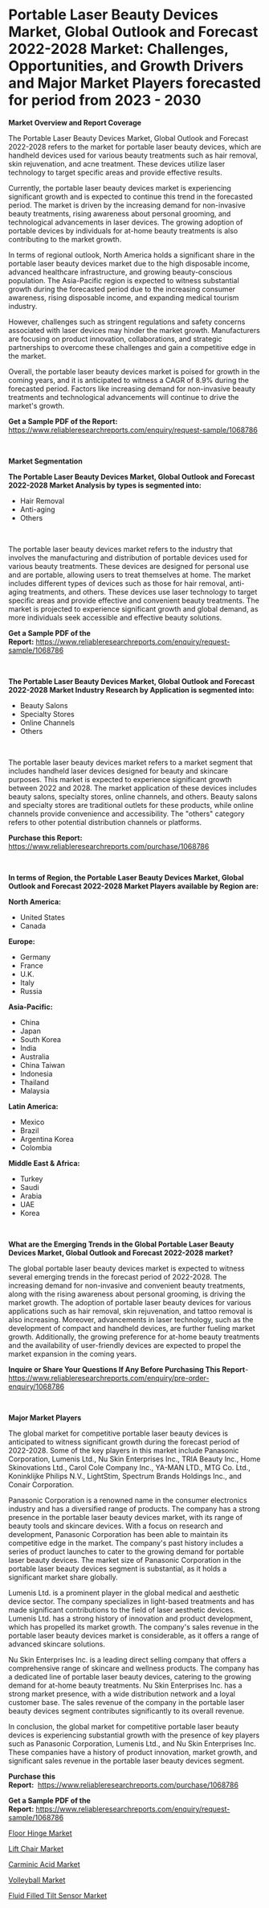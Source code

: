<p><h1>Portable Laser Beauty Devices Market, Global Outlook and Forecast 2022-2028 Market: Challenges, Opportunities, and Growth Drivers and Major Market Players forecasted for period from 2023 - 2030</h1></p><p><strong>Market Overview and Report Coverage</strong></p>
<p><p>The Portable Laser Beauty Devices Market, Global Outlook and Forecast 2022-2028 refers to the market for portable laser beauty devices, which are handheld devices used for various beauty treatments such as hair removal, skin rejuvenation, and acne treatment. These devices utilize laser technology to target specific areas and provide effective results.</p><p>Currently, the portable laser beauty devices market is experiencing significant growth and is expected to continue this trend in the forecasted period. The market is driven by the increasing demand for non-invasive beauty treatments, rising awareness about personal grooming, and technological advancements in laser devices. The growing adoption of portable devices by individuals for at-home beauty treatments is also contributing to the market growth.</p><p>In terms of regional outlook, North America holds a significant share in the portable laser beauty devices market due to the high disposable income, advanced healthcare infrastructure, and growing beauty-conscious population. The Asia-Pacific region is expected to witness substantial growth during the forecasted period due to the increasing consumer awareness, rising disposable income, and expanding medical tourism industry.</p><p>However, challenges such as stringent regulations and safety concerns associated with laser devices may hinder the market growth. Manufacturers are focusing on product innovation, collaborations, and strategic partnerships to overcome these challenges and gain a competitive edge in the market.</p><p>Overall, the portable laser beauty devices market is poised for growth in the coming years, and it is anticipated to witness a CAGR of 8.9% during the forecasted period. Factors like increasing demand for non-invasive beauty treatments and technological advancements will continue to drive the market's growth.</p></p>
<p><strong>Get a Sample PDF of the Report:</strong> <a href="https://www.reliableresearchreports.com/enquiry/request-sample/1068786">https://www.reliableresearchreports.com/enquiry/request-sample/1068786</a></p>
<p>&nbsp;</p>
<p><strong>Market Segmentation</strong></p>
<p><strong>The Portable Laser Beauty Devices Market, Global Outlook and Forecast 2022-2028 Market Analysis by types is segmented into:</strong></p>
<p><ul><li>Hair Removal</li><li>Anti-aging</li><li>Others</li></ul></p>
<p>&nbsp;</p>
<p><p>The portable laser beauty devices market refers to the industry that involves the manufacturing and distribution of portable devices used for various beauty treatments. These devices are designed for personal use and are portable, allowing users to treat themselves at home. The market includes different types of devices such as those for hair removal, anti-aging treatments, and others. These devices use laser technology to target specific areas and provide effective and convenient beauty treatments. The market is projected to experience significant growth and global demand, as more individuals seek accessible and effective beauty solutions.</p></p>
<p><strong>Get a Sample PDF of the Report:</strong>&nbsp;<a href="https://www.reliableresearchreports.com/enquiry/request-sample/1068786">https://www.reliableresearchreports.com/enquiry/request-sample/1068786</a></p>
<p>&nbsp;</p>
<p><strong>The Portable Laser Beauty Devices Market, Global Outlook and Forecast 2022-2028 Market Industry Research by Application is segmented into:</strong></p>
<p><ul><li>Beauty Salons</li><li>Specialty Stores</li><li>Online Channels</li><li>Others</li></ul></p>
<p>&nbsp;</p>
<p><p>The portable laser beauty devices market refers to a market segment that includes handheld laser devices designed for beauty and skincare purposes. This market is expected to experience significant growth between 2022 and 2028. The market application of these devices includes beauty salons, specialty stores, online channels, and others. Beauty salons and specialty stores are traditional outlets for these products, while online channels provide convenience and accessibility. The "others" category refers to other potential distribution channels or platforms.</p></p>
<p><strong>Purchase this Report:</strong>&nbsp; <a href="https://www.reliableresearchreports.com/purchase/1068786">https://www.reliableresearchreports.com/purchase/1068786</a></p>
<p>&nbsp;</p>
<p><strong>In terms of Region, the Portable Laser Beauty Devices Market, Global Outlook and Forecast 2022-2028 Market Players available by Region are:</strong></p>
<p>
    <p> <strong> North America: </strong>
        <ul>
            <li>United States</li>
            <li>Canada</li>
        </ul>
        </p> 
    <p> <strong> Europe: </strong>
        <ul>
            <li>Germany</li>
            <li>France</li>
            <li>U.K.</li>
            <li>Italy</li>
            <li>Russia</li>
        </ul>
        </p> 
    <p> <strong> Asia-Pacific: </strong>
        <ul>
            <li>China</li>
            <li>Japan</li>
            <li>South Korea</li>
            <li>India</li>
            <li>Australia</li>
            <li>China Taiwan</li>
            <li>Indonesia</li>
            <li>Thailand</li>
            <li>Malaysia</li>
        </ul>
        </p> 
    <p> <strong> Latin America: </strong>
        <ul>
            <li>Mexico</li>
            <li>Brazil</li>
            <li>Argentina Korea</li>
            <li>Colombia</li>
        </ul>
        </p> 
    <p> <strong> Middle East & Africa: </strong>
        <ul>
            <li>Turkey</li>
            <li>Saudi</li>
            <li>Arabia</li>
            <li>UAE</li>
            <li>Korea</li>
        </ul>
    </p>
    </p>
<p>&nbsp;</p>
<p><strong>What are the Emerging Trends in the Global Portable Laser Beauty Devices Market, Global Outlook and Forecast 2022-2028 market?</strong></p>
<p><p>The global portable laser beauty devices market is expected to witness several emerging trends in the forecast period of 2022-2028. The increasing demand for non-invasive and convenient beauty treatments, along with the rising awareness about personal grooming, is driving the market growth. The adoption of portable laser beauty devices for various applications such as hair removal, skin rejuvenation, and tattoo removal is also increasing. Moreover, advancements in laser technology, such as the development of compact and handheld devices, are further fueling market growth. Additionally, the growing preference for at-home beauty treatments and the availability of user-friendly devices are expected to propel the market expansion in the coming years.</p></p>
<p><strong>Inquire or Share Your Questions If Any Before Purchasing This Report</strong>- <a href="https://www.reliableresearchreports.com/enquiry/pre-order-enquiry/1068786">https://www.reliableresearchreports.com/enquiry/pre-order-enquiry/1068786</a></p>
<p>&nbsp;</p>
<p><strong>Major Market Players</strong></p>
<p><p>The global market for competitive portable laser beauty devices is anticipated to witness significant growth during the forecast period of 2022-2028. Some of the key players in this market include Panasonic Corporation, Lumenis Ltd., Nu Skin Enterprises Inc., TRIA Beauty Inc., Home Skinovations Ltd., Carol Cole Company Inc., YA-MAN LTD., MTG Co. Ltd., Koninklijke Philips N.V., LightStim, Spectrum Brands Holdings Inc., and Conair Corporation.</p><p>Panasonic Corporation is a renowned name in the consumer electronics industry and has a diversified range of products. The company has a strong presence in the portable laser beauty devices market, with its range of beauty tools and skincare devices. With a focus on research and development, Panasonic Corporation has been able to maintain its competitive edge in the market. The company's past history includes a series of product launches to cater to the growing demand for portable laser beauty devices. The market size of Panasonic Corporation in the portable laser beauty devices segment is substantial, as it holds a significant market share globally.</p><p>Lumenis Ltd. is a prominent player in the global medical and aesthetic device sector. The company specializes in light-based treatments and has made significant contributions to the field of laser aesthetic devices. Lumenis Ltd. has a strong history of innovation and product development, which has propelled its market growth. The company's sales revenue in the portable laser beauty devices market is considerable, as it offers a range of advanced skincare solutions.</p><p>Nu Skin Enterprises Inc. is a leading direct selling company that offers a comprehensive range of skincare and wellness products. The company has a dedicated line of portable laser beauty devices, catering to the growing demand for at-home beauty treatments. Nu Skin Enterprises Inc. has a strong market presence, with a wide distribution network and a loyal customer base. The sales revenue of the company in the portable laser beauty devices segment contributes significantly to its overall revenue.</p><p>In conclusion, the global market for competitive portable laser beauty devices is experiencing substantial growth with the presence of key players such as Panasonic Corporation, Lumenis Ltd., and Nu Skin Enterprises Inc. These companies have a history of product innovation, market growth, and significant sales revenue in the portable laser beauty devices segment.</p></p>
<p><strong>Purchase this Report:</strong>&nbsp;&nbsp;<a href="https://www.reliableresearchreports.com/purchase/1068786">https://www.reliableresearchreports.com/purchase/1068786</a></p>
<p></p>
<p><strong>Get a Sample PDF of the Report:</strong>&nbsp;<a href="https://www.reliableresearchreports.com/enquiry/request-sample/1068786">https://www.reliableresearchreports.com/enquiry/request-sample/1068786</a></p>
<p><p><a href="https://medium.com/@sandramurphy56/floor-hinge-market-size-growth-forecast-2023-2030-63156b32439a">Floor Hinge Market</a></p><p><a href="https://www.linkedin.com/pulse/lift-chair-market-research-report-provides-thorough-xhpce/">Lift Chair Market</a></p><p><a href="https://medium.com/@debradaniels04/carminic-acid-market-size-growth-forecast-2023-2030-45452a6702a3">Carminic Acid Market</a></p><p><a href="https://www.linkedin.com/pulse/volleyball-market-challenges-opportunities-growth-drivers-nvhre/">Volleyball Market</a></p><p><a href="https://www.reportprime.com/fluid-filled-tilt-sensor-r3390">Fluid Filled Tilt Sensor Market</a></p></p>